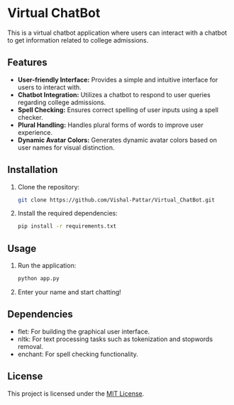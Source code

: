 # Virtual ChatBot

This is a virtual chatbot application where users can interact with a chatbot to get information related to college admissions.

## Features

- **User-friendly Interface:** Provides a simple and intuitive interface for users to interact with.
- **Chatbot Integration:** Utilizes a chatbot to respond to user queries regarding college admissions.
- **Spell Checking:** Ensures correct spelling of user inputs using a spell checker.
- **Plural Handling:** Handles plural forms of words to improve user experience.
- **Dynamic Avatar Colors:** Generates dynamic avatar colors based on user names for visual distinction.

## Installation

1. Clone the repository:

    ```bash
    git clone https://github.com/Vishal-Pattar/Virtual_ChatBot.git
    ```

2. Install the required dependencies:

    ```bash
    pip install -r requirements.txt
    ```

## Usage

1. Run the application:

    ```bash
    python app.py
    ```

2. Enter your name and start chatting!

## Dependencies

- flet: For building the graphical user interface.
- nltk: For text processing tasks such as tokenization and stopwords removal.
- enchant: For spell checking functionality.

## License

This project is licensed under the [MIT License](LICENSE).